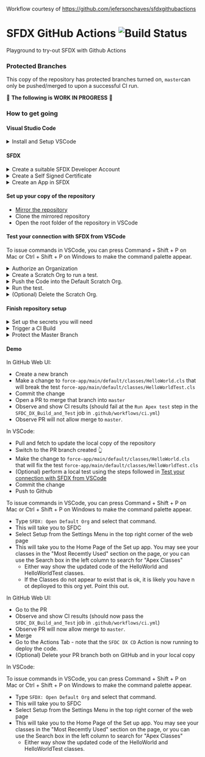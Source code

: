 Workflow courtesy of https://github.com/jefersonchaves/sfdxgithubactions

# SFDX GitHub Actions ![Build Status](https://github.com/Affraes-Organisation/actions-sfdc-example/workflows/CI/badge.svg)
Playground to try-out SFDX with Github Actions

### Protected Branches

This copy of the repository has protected branches turned on, `master`can only be pushed/merged to upon a successful CI run.

:construction: **The following is WORK IN PROGRESS** :construction:

### How to get going

#### Visual Studio Code
<details>
<summary>Install and Setup VSCode</summary>
  
- Obtain and install the latest version of [Visual Studio Code](https://code.visualstudio.com/)
- If you don’t already have version 8 or 11 of the JDK installed, you can install the latest version of the Java 8 JDK from [Java SE Development Kit 8 Downloads](http://www.oracle.com/technetwork/java/javase/downloads/jdk8-downloads-2133151.html) or the latest version of the Java 11 JDK from [Java SE Development Kit 11 Downloads](https://www.oracle.com/technetwork/java/javase/downloads/jdk11-downloads-5066655.html).
- [Install the Salesforce CLI tools](https://developer.salesforce.com/docs/atlas.en-us.sfdx_setup.meta/sfdx_setup/sfdx_setup_install_cli.htm) and the [Salesforce Extension Pack for VSCode](https://marketplace.visualstudio.com/items?itemName=salesforce.salesforcedx-vscode).
- In a terminal window, run `sfdx update` to update the tools. The packaged tools had a problem when I orginally installed them that was fixed by running the `sfdx update` command

</details>

#### SFDX

<details><summary>Create a suitable SFDX Developer Account</summary>

- [Sign up](https://developer.salesforce.com/promotions/orgs/dx-signup) for a SFDX Developer Account
- Note your username as you will use it later as the contents of the GitHub Secret `SALESFORCE_DEVHUB_USERNAME`

</details>

<details><summary><a id="create-a-self-signed-certificate">Create a Self Signed Certificate</a></summary>

- The JWT-based authorization flow requires a digital certificate and the private key used to sign the certificate. You upload the digital certificate to the custom connected app that is also required for JWT-based authorization. You can use your own private key and certificate issued by a certification authority. Alternatively, [you can use OpenSSL to create a key and a self-signed digital certificate](https://developer.salesforce.com/docs/atlas.en-us.sfdx_dev.meta/sfdx_dev/sfdx_dev_auth_key_and_cert.htm).
- You will use the contents of the `<FILENAME>.key` file (If you followed the [OpenSSL instructions](https://developer.salesforce.com/docs/atlas.en-us.sfdx_dev.meta/sfdx_dev/sfdx_dev_auth_key_and_cert.htm) it will be the `server.key` file) later as the contents of the GitHub Secret `SALESFORCE_JWT_SECRET_KEY`

</details>

<details><summary>Create an App in SFDX</summary>

- As this workflow uses JWT-based Authetication, you must [create a connected app in your Dev Hub org](https://developer.salesforce.com/docs/atlas.en-us.sfdx_dev.meta/sfdx_dev/sfdx_dev_auth_connected_app.htm).
- The `server.crt` referred to is the file you created in the [Create a Self Signed Certificate](#create-a-self-signed-certificate), section above.
- Make note of the consumer key as you will use it later as the contents of the GitHub Secret `SALESFORCE_CONSUMER_KEY`

</details>

#### Set up your copy of the repository

- [Mirror the repository](https://help.github.com/en/github/creating-cloning-and-archiving-repositories/duplicating-a-repository)
- Clone the mirrored repository
- Open the root folder of the repository in VSCode

#### Test your connection with SFDX from VSCode

To issue commands in VSCode, you can press Command + Shift + P on Mac or Ctrl + Shift + P on Windows to make the command palette appear.

<details><summary>Authorize an Organization</summary>

- Type `SFDX: Authorize an Org` and select that command.
- To accept the default login URL, press Enter/Return.
- Enter an alias such as `VSCodePlayground`.
- Notice that your default browser opens a new Salesforce login window. Log in to your playground using your Developer Account username and password.
- When you are asked to grant access to the connected app, click to allow:
![Allow?](https://res.cloudinary.com/hy4kyit2a/f_auto,fl_lossy,q_70/learn/projects/quickstart-vscode-salesforce/use-vscode-for-salesforce/images/35b7e9cde25290c50977ea8932aa92c3_cjptzm-674000-f-0-s-89846-lck-3-l.png)   
- Close the browser window
- You should see a success message in the output panel in VSCode:
![Hooray!](https://res.cloudinary.com/hy4kyit2a/f_auto,fl_lossy,q_70/learn/projects/quickstart-vscode-salesforce/use-vscode-for-salesforce/images/e79231bf40a1e2a893b8b22f1c72774b_cjptzm-677000-g-0-s-89-iyreg-3-fa.png)

</details>

<details><summary>Create a Scratch Org to run a test.</summary>

- Type `SFDX: Create a Default Scratch Org` and select that command.
- To accept the defaults, press Enter/Return. The only default you may want to consider is the life of the Scratch Org (in Days) The default is 7, but you may prefer less.
- check for a `exit 0` success status in the output panel in VSCode
- The system will now use this created Scratch Org to push code to to run tests.

</details>

<details><summary>Push the Code into the Default Scratch Org.</summary>

- Type `SFDX: Push Source to Default Scratch Org` and select that command.
- check for a `exit 0` success status in the output panel in VSCode

</details>

<details><summary>Run the test.</summary>

- Type `SFDX: Invoke Apex Tests` and select that command.
- You can choose a specific test class or run them all.
- check for a `exit 0` success status in the output panel in VSCode

</details>

<details><summary>(Optional) Delete the Scratch Org.</summary>

- The Org will auto delete after the number of days you picked for the life of the Scratch Org when creating it.
- There is no built in SFDX command to do this in the Supplied VSCode Salesforce Extension commands, however, if you head to the terminal panel in VSCode, you can issue the command `sfdx force:org:delete`
- Confirm that you want to mark the Scratch Org for deletion by entering `y` at the prompt

</details>

#### Finish repository setup


<details><summary>Set up the secrets you will need</summary>

Create the following secrets in your copy of the repository:

- `SALESFORCE_DEVHUB_USERNAME`: The username you obtained when you [created your SFDC Developer Account](#getting-a-suitable-sfdc-dx-developer-account)
- `SALESFORCE_JWT_SECRET_KEY`: The contents of your `server.key` file you created when [creating your self signed certificate](#create-a-self-signed-certificate), noted above.
- `SALESFORCE_CONSUMER_KEY`: The Consumer Key you generated and noted when you [created an App in SFDC](#create-an-app-in-sfdx).

</details>

<details><summary>Trigger a CI Build</summary>

- Trigger a CI build so we get a `SFDC_DX_Build_and_Test` Status Check checkbox to select when we setup up Protected Branches.

</details>

<details><summary>Protect the Master Branch</summary>

Set up `master` as a protected branch:
- [x] Require status checks to pass before merging
- [x] Require branches to be up to date before merging
- Status checks found in the last week for this repository:

  - [x] SFDC_DX_Build_and_Test
- [x] Include administrators

</details>

#### Demo
In GitHub Web UI:
- Create a new branch
- Make a change to `force-app/main/default/classes/HelloWorld.cls` that will break the test `force-app/main/default/classes/HelloWorldTest.cls`
- Commit the change
- Open a PR to merge that branch into `master`
- Observe and show CI results (should fail at the `Run Apex test` step in the `SFDC_DX_Build_and_Test` job in `.github/workflows/ci.yml`)
- Observe PR will not allow merge to `master`.

In VSCode:
- Pull and fetch to update the local copy of the repository
- Switch to the PR branch created :point_up_2:
- Make the change to `force-app/main/default/classes/HelloWorld.cls` that will fix the test `force-app/main/default/classes/HelloWorldTest.cls`
- (Optional) perform a local test using the steps followed in [Test your connection with SFDX from VSCode](#test-your-connection-with-sfdx-from-vscode)
- Commit the change
- Push to Github

To issue commands in VSCode, you can press Command + Shift + P on Mac or Ctrl + Shift + P on Windows to make the command palette appear.
- Type `SFDX: Open Default Org` and select that command.
- This will take you to SFDC
- Select Setup from the Settings Menu in the top right corner of the web page
- This will take you to the Home Page of the Set up app. You may see your classes in the "Most Recemtly Used" section on the page, or you can use the Search box in the left column to search for "Apex Classes"
  - Either way show the updated code of the HelloWorld and HelloWorldTest classes.
  - If the Classes do not appear to exist that is ok, it is likely you have n ot deplioyed to this org yet. Point this out.

In GitHub Web UI:
- Go to the PR
- Observe and show CI results (should now pass the `SFDC_DX_Build_and_Test` job in `.github/workflows/ci.yml`)
- Observe PR will now allow merge to `master`.
- Merge
- Go to the Actions Tab - note that the `SFDC DX CD` Action is now running to deploy the code.
- (Optional) Delete your PR branch both on GitHub and in your local copy

In VSCode:

To issue commands in VSCode, you can press Command + Shift + P on Mac or Ctrl + Shift + P on Windows to make the command palette appear.
- Type `SFDX: Open Default Org` and select that command.
- This will take you to SFDC
- Select Setup from the Settings Menu in the top right corner of the web page
- This will take you to the Home Page of the Set up app. You may see your classes in the "Most Recemtly Used" section on the page, or you can use the Search box in the left column to search for "Apex Classes"
  - Either way show the updated code of the HelloWorld and HelloWorldTest classes.

